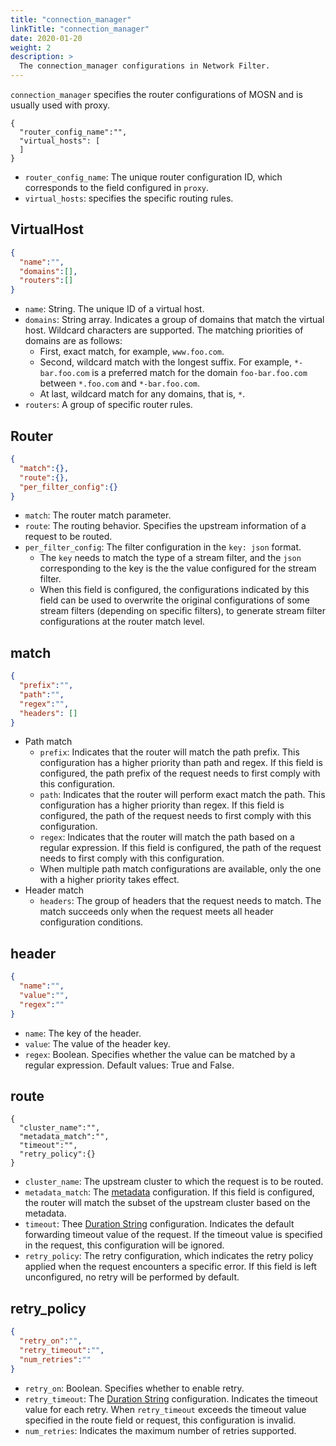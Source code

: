 ```yaml
---
title: "connection_manager"
linkTitle: "connection_manager"
date: 2020-01-20
weight: 2
description: >
  The connection_manager configurations in Network Filter.
---
```


`connection_manager` specifies the router configurations of MOSN and is usually used with proxy.

```
{
  "router_config_name":"",
  "virtual_hosts": [
  ]
}
```

- `router_config_name`: The unique router configuration ID, which corresponds to the field configured in `proxy`.
- `virtual_hosts`: specifies the specific routing rules.

## VirtualHost

```json
{
  "name":"",
  "domains":[],
  "routers":[]
}
```

- `name`: String. The unique ID of a virtual host.
- `domains`: String array. Indicates a group of domains that match the virtual host. Wildcard characters are supported. The matching priorities of domains are as follows:
   - First, exact match, for example, `www.foo.com`.
   - Second, wildcard match with the longest suffix. For example, `*-bar.foo.com` is a preferred match for the domain `foo-bar.foo.com` between `*.foo.com` and `*-bar.foo.com`.
   - At last, wildcard match for any domains, that is, `*`.
- `routers`: A group of specific router rules.

## Router

```json
{
  "match":{},
  "route":{},
  "per_filter_config":{}
}
```

- `match`: The router match parameter.
- `route`: The routing behavior. Specifies the upstream information of a request to be routed.
- `per_filter_config`: The filter configuration in the `key: json` format.
   - The `key` needs to match the type of a stream filter, and the `json` corresponding to the key is the the value configured for the stream filter.
   - When this field is configured, the configurations indicated by this field can be used to overwrite the original configurations of some stream filters (depending on specific filters), to generate stream filter configurations at the router match level.

## match

```json
{
  "prefix":"",
  "path":"",
  "regex":"",
  "headers": []
}
```

- Path match
   - `prefix`: Indicates that the router will match the path prefix. This configuration has a higher priority than path and regex. If this field is configured, the path prefix of the request needs to first comply with this configuration.
   - `path`: Indicates that the router will perform exact match the path. This configuration has a higher priority than regex. If this field is configured, the path of the request needs to first comply with this configuration.
   - `regex`: Indicates that the router will match the path based on a regular expression. If this field is configured, the path of the request needs to first comply with this configuration.
   - When multiple path match configurations are available, only the one with a higher priority takes effect.
- Header match
   - `headers`: The group of headers that the request needs to match. The match succeeds only when the request meets all header configuration conditions.

## header

```json
{
  "name":"",
  "value":"",
  "regex":""
}
```

- `name`: The key of the header.
- `value`: The value of the header key.
- `regex`: Boolean. Specifies whether the value can be matched by a regular expression. Default values: True and False.

## route

```
{
  "cluster_name":"",
  "metadata_match":"",
  "timeout":"",
  "retry_policy":{}
}
```

- `cluster_name`: The upstream cluster to which the request is to be routed.
- `metadata_match`: The [metadata](../../../custom#metadata) configuration. If this field is configured, the router will match the subset of the upstream cluster based on the metadata.
- `timeout`: Thee [Duration String](../../../custom#duration-string) configuration. Indicates the default forwarding timeout value of the request. If the timeout value is specified in the request, this configuration will be ignored.
- `retry_policy`: The retry configuration, which indicates the retry policy applied when the request encounters a specific error. If this field is left unconfigured, no retry will be performed by default.

## retry_policy

```json
{
  "retry_on":"",
  "retry_timeout":"",
  "num_retries":""
}
```

- `retry_on`: Boolean. Specifies whether to enable retry.
- `retry_timeout`: The [Duration String](../../../custom#duration-string) configuration. Indicates the timeout value for each retry. When `retry_timeout` exceeds the timeout value specified in the route field or request, this configuration is invalid.
- `num_retries`: Indicates the maximum number of retries supported.

